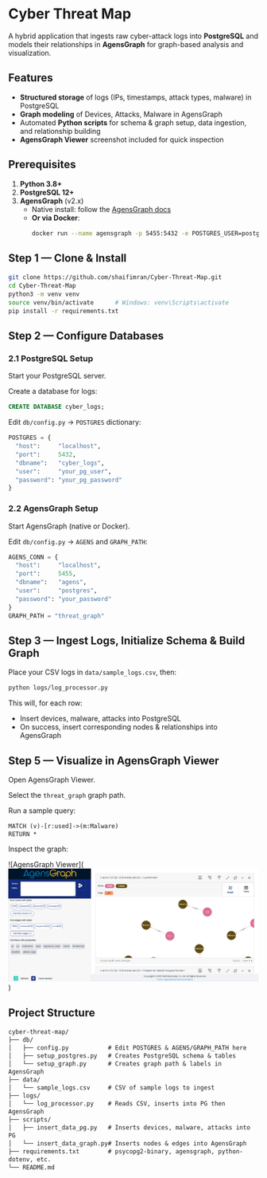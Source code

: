 # Cyber Threat Map

A hybrid application that ingests raw cyber-attack logs into **PostgreSQL** and models their relationships in **AgensGraph** for graph-based analysis and visualization.

## Features

- **Structured storage** of logs (IPs, timestamps, attack types, malware) in PostgreSQL  
- **Graph modeling** of Devices, Attacks, Malware in AgensGraph  
- Automated **Python scripts** for schema & graph setup, data ingestion, and relationship building  
- **AgensGraph Viewer** screenshot included for quick inspection  

## Prerequisites

1. **Python 3.8+**  
2. **PostgreSQL 12+**  
3. **AgensGraph** (v2.x)  
   - Native install: follow the [AgensGraph docs](https://github.com/skaiworldwide-oss/agensgraph)  
   - **Or via Docker**:
     ```bash
     docker run --name agensgraph -p 5455:5432 -e POSTGRES_USER=postgres -e POSTGRES_PASSWORD=agens -e POSTGRES_DB=agens -d skaiworldwide/agensgraph
     ```

## Step 1 — Clone & Install

```bash
git clone https://github.com/shaifimran/Cyber-Threat-Map.git
cd Cyber-Threat-Map
python3 -m venv venv
source venv/bin/activate      # Windows: venv\Scripts\activate
pip install -r requirements.txt
```

## Step 2 — Configure Databases

### 2.1 PostgreSQL Setup

Start your PostgreSQL server.

Create a database for logs:

```sql
CREATE DATABASE cyber_logs;
```

Edit `db/config.py` → `POSTGRES` dictionary:

```python
POSTGRES = {
  "host":     "localhost",
  "port":     5432,
  "dbname":   "cyber_logs",
  "user":     "your_pg_user",
  "password": "your_pg_password"
}
```

### 2.2 AgensGraph Setup

Start AgensGraph (native or Docker).

Edit `db/config.py` → `AGENS` and `GRAPH_PATH`:

```python
AGENS_CONN = {
  "host":     "localhost",
  "port":     5455,
  "dbname":   "agens",
  "user":     "postgres",
  "password": "your_password"
}
GRAPH_PATH = "threat_graph"
```

## Step 3 — Ingest Logs, Initialize Schema & Build Graph

Place your CSV logs in `data/sample_logs.csv`, then:

```bash
python logs/log_processor.py
```

This will, for each row:

- Insert devices, malware, attacks into PostgreSQL
- On success, insert corresponding nodes & relationships into AgensGraph

## Step 5 — Visualize in AgensGraph Viewer

Open AgensGraph Viewer.

Select the `threat_graph` graph path.

Run a sample query:

```cypher
MATCH (v)-[r:used]->(m:Malware)
RETURN *
```

Inspect the graph:

![AgensGraph Viewer](![alt text](image.png))

## Project Structure

```plain
cyber-threat-map/
├── db/
│   ├── config.py           # Edit POSTGRES & AGENS/GRAPH_PATH here
│   ├── setup_postgres.py   # Creates PostgreSQL schema & tables
│   └── setup_graph.py      # Creates graph path & labels in AgensGraph
├── data/
│   └── sample_logs.csv     # CSV of sample logs to ingest
├── logs/
│   └── log_processor.py    # Reads CSV, inserts into PG then AgensGraph
├── scripts/
│   ├── insert_data_pg.py   # Inserts devices, malware, attacks into PG
│   └── insert_data_graph.py# Inserts nodes & edges into AgensGraph
├── requirements.txt        # psycopg2-binary, agensgraph, python-dotenv, etc.
└── README.md
```
